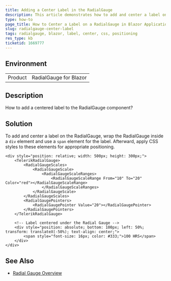 ```yaml
---
title: Adding a Center Label in the RadialGauge
description: This article demonstrates how to add and center a label on the RadialGauge component in a Blazor application.
type: how-to
page_title: How to Center a Label on a RadialGauge in Blazor Applications
slug: radialgauge-center-label
tags: radialgauge, blazor, label, center, css, positioning
res_type: kb
ticketid: 1669777
---
```


## Environment

<table>
    <tbody>
	    <tr>
	    	<td>Product</td>
	    	<td>RadialGauge for Blazor</td>
	    </tr>
    </tbody>
</table>


## Description

How to add a centered label to the RadialGauge component?

## Solution

To add and center a label on the RadialGauge, wrap the RadialGauge inside a `div` element and use a `span` element for the label. Afterward, apply CSS styles to these elements for appropriate positioning.

````RAZOR
<div style="position: relative; width: 500px; height: 300px;">
    <TelerikRadialGauge>
        <RadialGaugeScales>
            <RadialGaugeScale>
                <RadialGaugeScaleRanges>
                    <RadialGaugeScaleRange From="10" To="20" Color="red"></RadialGaugeScaleRange>
                </RadialGaugeScaleRanges>
            </RadialGaugeScale>
        </RadialGaugeScales>
        <RadialGaugePointers>
            <RadialGaugePointer Value="20"></RadialGaugePointer>
        </RadialGaugePointers>
    </TelerikRadialGauge>

    <!-- Label centered under the Radial Gauge -->
    <div style="position: absolute; bottom: 100px; left: 50%; transform: translateX(-50%); text-align: center;">
        <span style="font-size: 16px; color: #333;">100 HRS</span>
    </div>
</div>
````

## See Also

- [Radial Gauge Overview](https://docs.telerik.com/blazor-ui/components/gauges/radial/overview)
